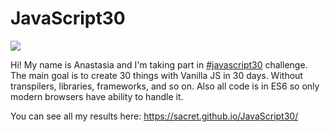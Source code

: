 # JavaScript30

<img src="https://camo.githubusercontent.com/13a16597bc17b350b043e30ab701082fc276d3c4/68747470733a2f2f6a61766173637269707433302e636f6d2f696d616765732f4a53332d736f6369616c2d73686172652e706e67" />

Hi! My name is Anastasia and I'm taking part in <a href="https://javascript30.com">#javascript30</a> challenge.
The main goal is to create 30 things with Vanilla JS in 30 days. Without transpilers, libraries, frameworks, and so on.
Also all code is in ES6 so only modern browsers have ability to handle it.

You can see all my results here: https://sacret.github.io/JavaScript30/
